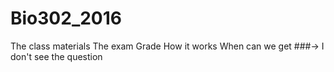 # Bio302_2016
The class materials
The exam
Grade
How it works
When can we get
###-> I don't see the question
